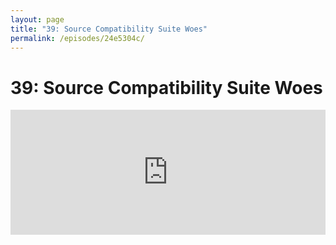 ```yaml
---
layout: page
title: "39: Source Compatibility Suite Woes"
permalink: /episodes/24e5304c/
---
```


# 39: Source Compatibility Suite Woes

<iframe frameBorder="0" height="200px" scrolling="no" seamless src="https://player.simplecast.com/3e80f055-47d1-4a5f-a17c-46daae9e28fc" width="100%" data-cy="latest-episode" />

- https://bugs.swift.org/browse/SR-4981
- https://github.com/apple/swift-source-compat-suite/blob/master/projects.json
- https://swift.org/source-compatibility
- Questions about expectations from swift source compatibility maintainers: https://github.com/apple/swift-source-compat-suite/pull/98

Leave a review on [iTunes](https://itunes.apple.com/us/podcast/swift-unwrapped/id1209817203?mt=2) and join http://spectrum.chat/specfm/swift-unwrapped
